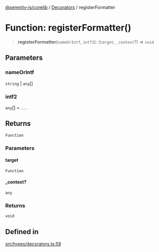 [@serenity-is/corelib](../../../README.md) / [Decorators](../README.md) / registerFormatter

# Function: registerFormatter()

> **registerFormatter**(`nameOrIntf`, `intf2`): (`target`, `_context`?) => `void`

## Parameters

### nameOrIntf

`string` | `any`[]

### intf2

`any`[] = `...`

## Returns

`Function`

### Parameters

#### target

`Function`

#### \_context?

`any`

### Returns

`void`

## Defined in

[src/types/decorators.ts:59](https://github.com/serenity-is/serenity/blob/master/packages/corelib/src/types/decorators.ts#L59)
